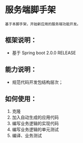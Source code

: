# 服务端脚手架

    基于本脚手架，开始新应用的服务端功能开发。

## 框架说明：

- 基于 Spring boot 2.0.0 RELEASE

## 能力说明：

- 规范代码开发包结构层次；


## 如何使用：
1. 克隆
1. 加入自动生成的应用代码
1. 编写业务逻辑的实现代码
1. 编写业务逻辑的单元测试
1. 编译、业务测试
